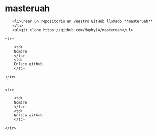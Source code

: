 # masteruah
<ol>

    <li>Crear un repositorio en vuestro GitHub llamado **masteruah**</li>
    <ul>git clone https://github.com/Maphy14/masteruah</ul>
    
</ol>


<table>

    <tr>

        <td>
        Nombre
        </td>
        <td>
        Enlace github
        </td>

    </tr>
    
    
    <tr>

        <td>
        Nombre
        </td>
        <td>
        Enlace github
        </td>

    </tr>
    
</table>
